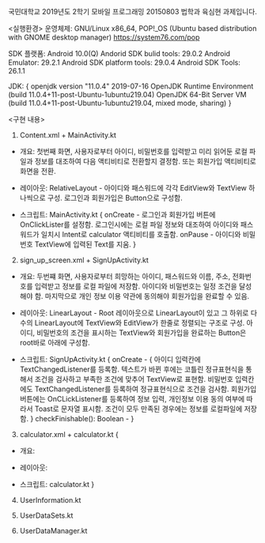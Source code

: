 국민대학교 2019년도 2학기 모바일 프로그래밍 20150803 법학과 육심현 과제입니다. 

<실행환경>
운영체제: GNU/Linux x86_64, POP!_OS (Ubuntu based distribution with GNOME desktop manager) https://system76.com/pop

SDK 플랫폼: Android 10.0(Q)
Andorid SDK bulid tools: 29.0.2
Android Emulator: 29.2.1
Android SDK platform tools: 29.0.4
Android SDK Tools: 26.1.1

JDK: {
  openjdk version "11.0.4" 2019-07-16
  OpenJDK Runtime Environment (build 11.0.4+11-post-Ubuntu-1ubuntu219.04)
  OpenJDK 64-Bit Server VM (build 11.0.4+11-post-Ubuntu-1ubuntu219.04, mixed mode, sharing)
}

<구현 내용>

1. Content.xml + MainActivity.kt
 - 개요: 첫번째 화면, 사용자로부터 아이디, 비밀번호를 입력받고 미리 읽어둔 로컬 파일과 정보를 대조하여 다음 액티비티로 전환할지 결정함. 또는 회원가입 액티비티로 화면을 전환.
 
 - 레이아웃: RelativeLayout - 아이디와 패스워드에 각각 EditView와 TextView 하나씩으로 구성. 로그인과 회원가입은 Button으로 구성함. 
 
 - 스크립트: MainActivity.kt {
     onCreate - 로그인과 회원가입 버튼에 OnClickLister를 설정함. 로그인시에는 로컬 파일 정보와 대조하여 아이디와 패스워드가 일치시 Intent로 calculator 액티비티를 호출함.
     onPause  - 아이디와 비밀번호 TextView에 입력된 Text를 지움.
 }
 
 2. sign_up_screen.xml + SignUpActivity.kt
  - 개요: 두번쨰 화면, 사용자로부터 희망하는 아이디, 패스워드와 이름, 주소, 전화번호를 입력받고 정보를 로컬 파일에 저장함. 아이디와 비밀번호는 일정 조건을 달성해야 함. 마지막으로 개인 정보 이용 약관에 동의해야 회원가입을 완료할 수 있음. 
  
  - 레이아웃: LinearLayout - Root 레이아웃으로 LinearLayout이 있고 그 하위로 다수의 LinearLayout에 TextView와 EditView가 한줄로 정렬되는 구조로 구성. 아이디, 비밀번호의 조건을 표시하는 TextView와 회원가입을 완료하는 Button은 root바로 아래에 구성함. 
  
  - 스크립트: SignUpActivity.kt {
     onCreate - { 
         아이디 입력칸에 TextChangedListener를 등록함. 텍스트가 바뀐 후에는 코틀린 정규표현식을 통해서 조건을 검사하고 부족한 조건에 맞추어 TextView로 표현함. 비밀번호 입력칸에도 TextChangedListener를 등록하여 정규표현식으로 조건을 검사함. 회원가입 버튼에는 OnCLickListener를 등록하여 정보 입력, 개인정보 이용 동의 여부에 따라서 Toast로 문자열 표시함. 조건이 모두 만족된 경우에는 정보를 로컬파일에 저장함. 
     }
     checkFinishable(): Boolean - 
  }
  
  3. calculator.xml + calculator.kt {
   - 개요:
   
   - 레이아웃:
   
   - 스크립트: calculator.kt 
  }
  
  4. UserInformation.kt
  
  5. UserDataSets.kt
  
  6. UserDataManager.kt
